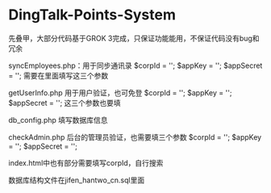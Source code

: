 # DingTalk-Points-System

先叠甲，大部分代码基于GROK 3完成，只保证功能能用，不保证代码没有bug和冗余

syncEmployees.php：用于同步通讯录
$corpId = '';
$appKey = '';
$appSecret = '';
需要在里面填写这三个参数

getUserInfo.php 用于用户验证，也可免登
$corpId = '';
$appKey = '';
$appSecret = '';
这三个参数也要填

db_config.php 填写数据库信息

checkAdmin.php 后台的管理员验证，也需要填三个参数
$corpId = '';
$appKey = '';
$appSecret = '';

index.html中也有部分需要填写corpId，自行搜索

数据库结构文件在jifen_hantwo_cn.sql里面